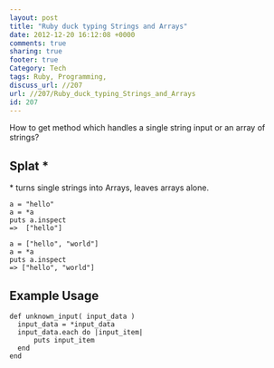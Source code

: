 ```yaml
---
layout: post
title: "Ruby duck typing Strings and Arrays"
date: 2012-12-20 16:12:08 +0000 
comments: true
sharing: true
footer: true
Category: Tech
tags: Ruby, Programming,
discuss_url: //207
url: //207/Ruby_duck_typing_Strings_and_Arrays
id: 207
---
```

How to get method which handles a single string input or an array of strings?

Splat \*
--

\* turns single strings into Arrays, leaves arrays alone.

    a = "hello"
    a = *a
    puts a.inspect
    =>  ["hello"]

    a = ["hello", "world"]
    a = *a
    puts a.inspect
    => ["hello", "world"]


Example Usage
--

    def unknown_input( input_data )
      input_data = *input_data
      input_data.each do |input_item|
          puts input_item
      end
    end

